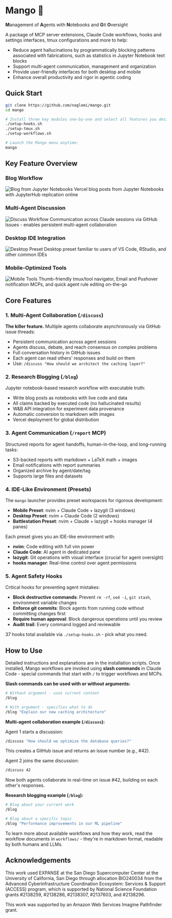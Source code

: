 # Mango 🥭

**M**anagement of **A**gents with **N**otebooks and **G**it **O**versight

A package of MCP server extensions, Claude Code workflows, hooks and settings interfaces, tmux configurations and more to help:
- Reduce agent hallucinations by programmatically blocking patterns associated with fabrications, such as statistics in Jupyter Notebook text blocks
- Support multi-agent communication, management and organization
- Provide user-friendly interfaces for both desktop and mobile
- Enhance overall productivity and rigor in agentic coding

## Quick Start

```bash
git clone https://github.com/naglemi/mango.git
cd mango

# Install three key modules one-by-one and select all features you desire:
./setup-hooks.sh
./setup-tmux.sh
./setup-workflows.sh

# Launch the Mango menu anytime:
mango
```

## Key Feature Overview

### Blog Workflow
![Blog from Jupyter Notebooks](assets/feature-blog.png)
Vercel blog posts from Jupyter Notebooks with JupyterHub replication online

### Multi-Agent Discussion
![Discuss Workflow](assets/feature-discuss.png)
Communication across Claude sessions via GitHub Issues - enables persistent multi-agent collaboration

### Desktop IDE Integration
![Desktop Preset](assets/feature-desktop.png)
Desktop preset familiar to users of VS Code, RStudio, and other common IDEs

### Mobile-Optimized Tools
![Mobile Tools](assets/feature-mobile.png)
Thumb-friendly tmux/tool navigator, Email and Pushover notification MCPs, and quick agent rule editing on-the-go

## Core Features

### 1. Multi-Agent Collaboration (`/discuss`)
**The killer feature.** Multiple agents collaborate asynchronously via GitHub issue threads:
- Persistent communication across agent sessions
- Agents discuss, debate, and reach consensus on complex problems
- Full conversation history in GitHub issues
- Each agent can read others' responses and build on them
- Use: `/discuss "How should we architect the caching layer?"`

### 2. Research Blogging (`/blog`)
Jupyter notebook-based research workflow with executable truth:
- Write blog posts as notebooks with live code and data
- All claims backed by executed code (no hallucinated results)
- W&B API integration for experiment data provenance
- Automatic conversion to markdown with images
- Vercel deployment for global distribution

### 3. Agent Communication (`/report` MCP)
Structured reports for agent handoffs, human-in-the-loop, and long-running tasks:
- S3-backed reports with markdown + LaTeX math + images
- Email notifications with report summaries
- Organized archive by agent/date/tag
- Supports large files and datasets

### 4. IDE-Like Environment (Presets)
The `mango` launcher provides preset workspaces for rigorous development:
- **Mobile Preset**: nvim + Claude Code + lazygit (3 windows)
- **Desktop Preset**: nvim + Claude Code (2 windows)
- **Battlestation Preset**: nvim + Claude + lazygit + hooks manager (4 panes)

Each preset gives you an IDE-like environment with:
- **nvim**: Code editing with full vim power
- **Claude Code**: AI agent in dedicated pane
- **lazygit**: Git operations with visual interface (crucial for agent oversight)
- **hooks manager**: Real-time control over agent permissions

### 5. Agent Safety Hooks
Critical hooks for preventing agent mistakes:
- **Block destructive commands**: Prevent `rm -rf`, `sed -i`, `git stash`, environment variable changes
- **Enforce git commits**: Block agents from running code without committing changes first
- **Require human approval**: Block dangerous operations until you review
- **Audit trail**: Every command logged and reviewable

37 hooks total available via `./setup-hooks.sh` - pick what you need.

## How to Use

Detailed instructions and explanations are in the installation scripts. Once installed, Mango workflows are invoked using **slash commands** in Claude Code - special commands that start with `/` to trigger workflows and MCPs.

**Slash commands can be used with or without arguments:**

```bash
# Without argument - uses current context
/blog

# With argument - specifies what to do
/blog "Explain our new caching architecture"
```

**Multi-agent collaboration example (`/discuss`):**

Agent 1 starts a discussion:
```bash
/discuss "How should we optimize the database queries?"
```
This creates a GitHub issue and returns an issue number (e.g., #42).

Agent 2 joins the same discussion:
```bash
/discuss 42
```
Now both agents collaborate in real-time on issue #42, building on each other's responses.

**Research blogging example (`/blog`):**
```bash
# Blog about your current work
/blog

# Blog about a specific topic
/blog "Performance improvements in our ML pipeline"
```

To learn more about available workflows and how they work, read the workflow documents in `workflows/` - they're in markdown format, readable by both humans and LLMs.

##  Acknowledgements

This work used EXPANSE at the San Diego Supercomputer Center at the University of California, San Diego through allocation BIO240034 from the Advanced Cyberinfrastructure Coordination Ecosystem: Services & Support (ACCESS) program, which is supported by National Science Foundation grants #2138259, #2138286, #2138307, #2137603, and #2138296.

This work was supported by an Amazon Web Services Imagine Pathfinder grant.
